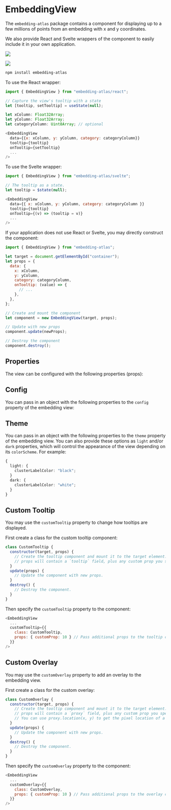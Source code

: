 # EmbeddingView

The `embedding-atlas` package contains a component for displaying up to a few millions of points from an embedding with x and y coordinates.

We also provide React and Svelte wrappers of the component to easily include it in your own application.

<p class="light-only"><img style="margin: 0 auto;" src="./assets/component-light.png" /></p>
<p class="dark-only"><img style="margin: 0 auto;" src="./assets/component-dark.png" /></p>

```bash
npm install embedding-atlas
```

To use the React wrapper:

```js
import { EmbeddingView } from "embedding-atlas/react";

// Capture the view's tooltip with a state
let [tooltip, setTooltip] = useState(null);

let xColumn: Float32Array;
let yColumn: Float32Array;
let categoryColumn: Uint8Array; // optional

<EmbeddingView
  data={{x: xColumn, y: yColumn, category: categoryColumn}}
  tooltip={tooltip}
  onTooltip={setTooltip}
  ...
/>
```

To use the Svelte wrapper:

```js
import { EmbeddingView } from "embedding-atlas/svelte";

// The tooltip as a state.
let tooltip = $state(null);

<EmbeddingView
  data={{ x: xColumn, y: yColumn, category: categoryColumn }}
  tooltip={tooltip}
  onTooltip={(v) => (tooltip = v)}
  ...
/>
```

If your application does not use React or Svelte, you may directly construct the component:

```js
import { EmbeddingView } from "embedding-atlas";

let target = document.getElementById("container");
let props = {
  data: {
    x: xColumn,
    y: yColumn,
    category: categoryColumn,
    onTooltip: (value) => {
      // ...
    },
  },
};

// Create and mount the component
let component = new EmbeddingView(target, props);

// Update with new props
component.update(newProps);

// Destroy the component
component.destroy();
```

## Properties

The view can be configured with the following properties (props):

<!-- @doc(ts): EmbeddingViewProps -->

## Config

You can pass in an object with the following properties to the `config` property of the embedding view:

<!-- @doc(ts): EmbeddingViewConfig -->

## Theme

You can pass in an object with the following properties to the `theme` property of the embedding view.
You can also provide these options as `light` and/or `dark` properties, which will control the appearance of the view depending on its `colorScheme`. For example:

```ts
{
  light: {
    clusterLabelColor: "black";
  }
  dark: {
    clusterLabelColor: "white";
  }
}
```

<!-- @doc(ts,no-required): EmbeddingViewTheme -->

## Custom Tooltip

You may use the `customTooltip` property to change how tooltips are displayed.

First create a class for the custom tooltip component:

```js
class CustomTooltip {
  constructor(target, props) {
    // Create the tooltip component and mount it to the target element.
    // props will contain a `tooltip` field, plus any custom prop you specified.
  }
  update(props) {
    // Update the component with new props.
  }
  destroy() {
    // Destroy the component.
  }
}
```

Then specify the `customTooltip` property to the component:

```js
<EmbeddingView
  ...
  customTooltip={{
    class: CustomTooltip,
    props: { customProp: 10 } // Pass additional props to the tooltip component.
  }}
/>
```

## Custom Overlay

You may use the `customOverlay` property to add an overlay to the embedding view.

First create a class for the custom overlay:

```js
class CustomOverlay {
  constructor(target, props) {
    // Create the tooltip component and mount it to the target element.
    // props will contain a `proxy` field, plus any custom prop you specified.
    // You can use proxy.location(x, y) to get the pixel location of a data point at (x, y).
  }
  update(props) {
    // Update the component with new props.
  }
  destroy() {
    // Destroy the component.
  }
}
```

Then specify the `customOverlay` property to the component:

```js
<EmbeddingView
  ...
  customOverlay={{
    class: CustomOverlay,
    props: { customProp: 10 } // Pass additional props to the overlay component.
  }}
/>
```
